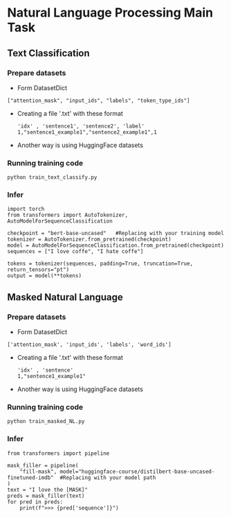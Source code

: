 # Natural Language Processing Main Task

## Text Classification

### Prepare datasets
- Form DatasetDict
```
["attention_mask", "input_ids", "labels", "token_type_ids"]
```
- Creating a file '.txt' with these format
    ```
    'idx' , 'sentence1', 'sentence2', 'label' 
    1,"sentence1_example1","sentence2_example1",1
    ```
- Another way is using HuggingFace datasets

### Running training code

```
python train_text_classify.py
```
### Infer
```
import torch
from transformers import AutoTokenizer, AutoModelForSequenceClassification

checkpoint = "bert-base-uncased"   #Replacing with your training model
tokenizer = AutoTokenizer.from_pretrained(checkpoint)
model = AutoModelForSequenceClassification.from_pretrained(checkpoint)
sequences = ["I love coffe", "I hate coffe"]

tokens = tokenizer(sequences, padding=True, truncation=True, return_tensors="pt")
output = model(**tokens)
```

## Masked Natural Language

### Prepare datasets
- Form DatasetDict
```
['attention_mask', 'input_ids', 'labels', 'word_ids']
```
- Creating a file '.txt' with these format
    ```
    'idx' , 'sentence' 
    1,"sentence1_example1"
    ```
- Another way is using HuggingFace datasets

### Running training code

```
python train_masked_NL.py
```
### Infer
```
from transformers import pipeline

mask_filler = pipeline(
    "fill-mask", model="huggingface-course/distilbert-base-uncased-finetuned-imdb"  #Replacing with your model path 
)
text = "I love the [MASK]"
preds = mask_filler(text)
for pred in preds:
    print(f">>> {pred['sequence']}")
```

